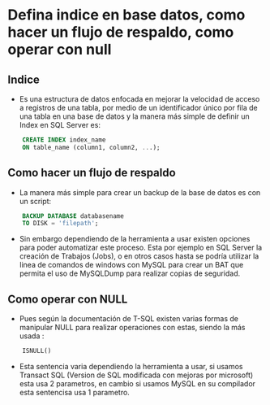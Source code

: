 # Defina indice en base datos, como hacer un flujo de respaldo, como operar con null

## Indice
* Es una estructura de datos enfocada en mejorar la velocidad de acceso a registros de una tabla, por medio de un identificador único por fila de una tabla en una base de datos y la manera más simple de definir un Index en SQL Server es:

```sql
    CREATE INDEX index_name
    ON table_name (column1, column2, ...);
```

## Como hacer un flujo de respaldo
* La manera más simple para crear un backup de la base de datos es con un script:
```sql
    BACKUP DATABASE databasename
    TO DISK = 'filepath';
```
* Sin embargo dependiendo de la herramienta a usar existen opciones para poder automatizar este proceso. Esta por ejemplo en SQL Server la creación de Trabajos (Jobs), o en otros casos hasta se podría utilizar la linea de comandos de windows con MySQL para crear un BAT que permita el uso de MySQLDump para realizar copias de seguridad.

## Como operar con NULL

* Pues según la documentación de T-SQL existen varias formas de manipular NULL para realizar operaciones con estas, siendo la más usada :
```sql 
    ISNULL()
```
* Esta sentencia varia dependiendo la herramienta a usar, si usamos Transact SQL (Version de SQL modificada con mejoras por microsoft) esta usa 2 parametros, en cambio si usamos MySQL en su compilador esta sentencisa usa 1 parametro.